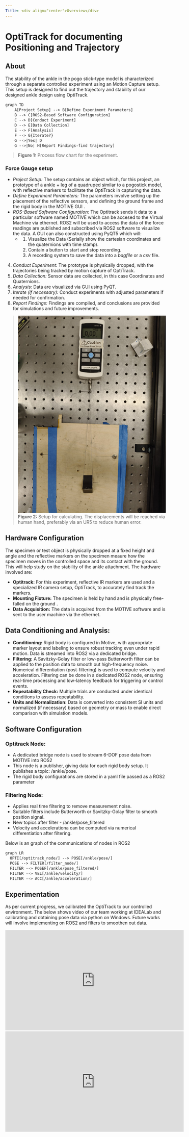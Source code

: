```yaml
---
Title: <div align="center">Overview</div>
---
```


# OptiTrack for documenting Positioning and Trajectory

## About
    
The stability of the ankle in the pogo stick-type model is characterized through a separate controlled experiment using an Motion Capture setup. This setup is designed to find out the trajectory and stability of our designed ankle design using OptiTrack. 

``` mermaid
graph TD
    A[Project Setup] --> B[Define Experiment Parameters]
    B --> C[ROS2-Based Software Configuration]
    C --> D[Conduct Experiment]
    D --> E[Data Collection]
    E --> F[Analysis]
    F --> G{Iterate?}
    G -->|Yes| D
    G -->|No| H[Report Findings-find trajectory]
```
>**Figure 1:** Process flow chart for the experiment.

### Force Gauge setup
- *Project Setup:* The setup contains an object which, for this project, an prototype of a ankle + leg of a quadruped similar to a pogostick model, with reflective markers to facilitate the OptiTrack in capturing the data. 
- *Define Experiment Parameters:* The parameters involve setting up the placement of the reflective sensors, and defining the ground frame and the rigid body in the MOTIVE GUI . 
- *ROS-Based Software Configuration:* The Optitrack sends it data to a particular software named MOTIVE which can be accesed to the Virtual Machine via ethernet. ROS2 will be used to       access the data of the force readings are published and subscribed via ROS2 software to visualize the data. A GUI can also constructed using PyQT5 which will: 
  - 1. Visualize the Data (Serially show the cartesian coordinates and the quaternions with time stamp).
    2. Contain a button to start and stop recording.
    3. A recording system to save the data into a _bagfile_ or a _csv_ file.
4. *Conduct Experiment:* The prototype is physically dropped, with the trajectories being tracked by motion capture of OptiTrack.
5. *Data Collection:* Sensor data are collected, in this case Coordinates and Quaternions.
6. *Analysis:* Data are visualized via GUI using PyQT.
7. *Iterate (if necessary):* Conduct experiments with adjusted parameters if needed for confirmation.
8. *Report Findings:* Findings are compiled, and conclusions are provided for simulations and future improvements.

>![](force_setup.jpg)
>**Figure 2:** Setup for calculating. The displacements will be reached via human hand, preferably via an UR5 to reduce human error.

## Hardware Configuration
    
The specimen or test object is physically dropped at a fixed height and angle and the reflective markers on the specimen meaure how the specimen moves in the controlled space and its contact with the ground. This will help study on the stability of the ankle attachment. 
The hardware involved are:
- **Optitrack:** For this experiment, reflective IR markers are used and a specialized IR camera setup, OptiTrack, to accurately find track the markers.  
- **Mounting Fixture:** The specimen is held by hand and is physically free-falled on the ground . 
- **Data Acquisition:** The data is acquired from the MOTIVE software and is sent to the user machine via the ethernet.

## Data Conditioning and Analysis:

- **Conditioning:** Rigid body is configured in Motive, with appropriate marker layout and labeling to ensure robust tracking even under rapid motion. Data is streamed into ROS2 via a dedicated bridge.
- **Filtering:** A Savitzky-Golay filter or low-pass Butterworth filter can be applied to the position data to smooth out high-frequency noise. Numerical differentiation (post-filtering) is used to compute velocity and acceleration. Filtering can be done in a dedicated ROS2 node, ensuring real-time processing and low-latency feedback for triggering or control events.
- **Repeatability Check:** Multiple trials are conducted under identical conditions to assess repeatability.
- **Units and Normalization:**
Data is converted into consistent SI units and normalized (if necessary) based on geometry or mass to enable direct comparison with simulation models.

## Software Configuration

### Optitrack Node:
- A dedicated bridge node is used to stream 6-DOF pose data from MOTIVE into ROS2
- This node is a publisher, giving data for each rigid body setup. It publishes a topic: /ankle/pose.
- The rigid body configurations are stored in a yaml file passed as a ROS2 parameter

### Filtering Node:
- Applies real time filtering to remove measurement noise.
- Suitable filters include Butterworth or Savitzky-Golay filter to smooth position signal.
- New topics after filter - /ankle/pose_filtered
- Velocity and accelerationa can be computed via numerical differentiation after filtering.

Below is an graph of the communications of nodes in ROS2

``` mermaid
graph LR
  OPTI[/optitrack_node/] --> POSE[/ankle/pose/]
  POSE --> FILTER[/filter_node/]
  FILTER --> POSEF[/ankle/pose_filtered/]
  FILTER --> VEL[/ankle/velocity/]
  FILTER --> ACC[/ankle/acceleration/]
```
<!-- Needs an image of rqt_graph -->

## Experimentation
As per current progress, we calibrated the OptiTrack to our controlled environment. The below shows video of our team working at IDEALab and calibrating and obtaining pose data via python on Windows. Future works will involve implementing on ROS2 and filters to smoothen out data.




<iframe width="560" height="315" 
src="https://www.youtube.com/embed/dQw4w9WgXcQ" 
frameborder="0" allowfullscreen></iframe>



<iframe width="560" height="315" 
src="https://www.youtube.com/embed/dQw4w9WgXcQ" 
frameborder="0" allowfullscreen></iframe>

